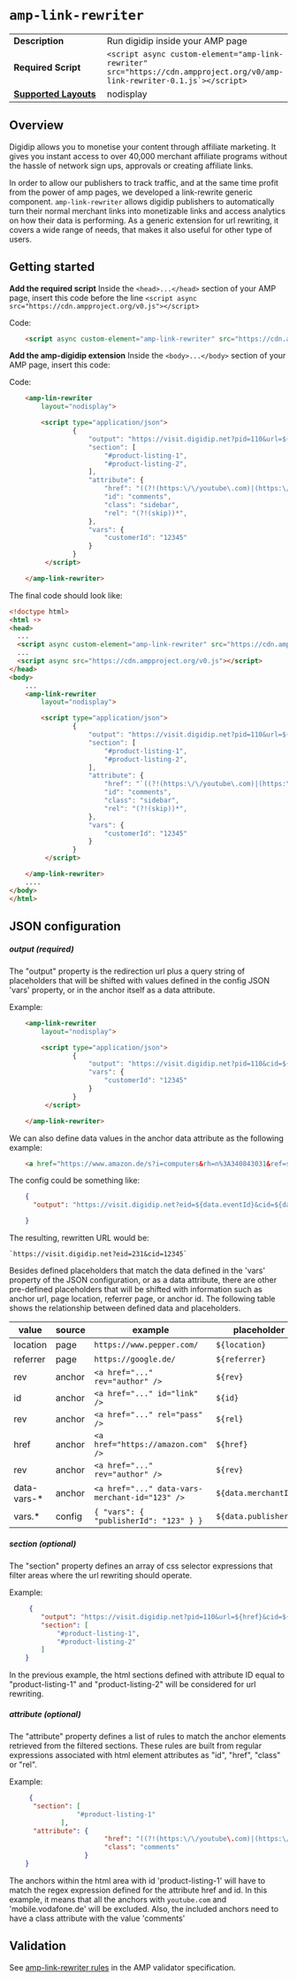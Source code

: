 <!--
Copyright 2019 The AMP HTML Authors. All Rights Reserved.

Licensed under the Apache License, Version 2.0 (the "License");
you may not use this file except in compliance with the License.
You may obtain a copy of the License at

      http://www.apache.org/licenses/LICENSE-2.0

Unless required by applicable law or agreed to in writing, software
distributed under the License is distributed on an "AS-IS" BASIS,
WITHOUT WARRANTIES OR CONDITIONS OF ANY KIND, either express or implied.
See the License for the specific language governing permissions and
limitations under the License.
-->

# `amp-link-rewriter`

<table>
  <tr>
    <td width="40%"><strong>Description</strong></td>
    <td>Run digidip inside your AMP page</td>
  </tr>
  <tr>
    <td width="40%"><strong>Required Script</strong></td>
    <td><code>&lt;script async custom-element="amp-link-rewriter" src="https://cdn.ampproject.org/v0/amp-link-rewriter-0.1.js`>&lt;/script></code></td>
  </tr>
  <tr>
    <td class="col-fourty"><strong><a href="https://www.ampproject.org/docs/guides/responsive/control_layout.html">Supported Layouts</a></strong></td>
    <td>nodisplay</td>
  </tr>
</table>

## Overview


Digidip allows you to monetise your content through affiliate marketing. It gives you instant access to over 40,000 merchant affiliate programs without the hassle of network sign ups, approvals or creating affiliate links.

In order to allow our publishers to track traffic, and at the same time profit from the power of amp pages, we developed a link-rewrite generic component. `amp-link-rewriter` allows digidip publishers to automatically turn their normal merchant links into monetizable links and access analytics on how their data is performing. As a generic extension for url rewriting, it covers a wide range of needs, that makes it also useful for other type of users.

## Getting started


**Add the required script**
Inside the `<head>...</head>` section of your AMP page, insert this code before the line `<script async src="https://cdn.ampproject.org/v0.js"></script>`

Code:
```html
    <script async custom-element="amp-link-rewriter" src="https://cdn.ampproject.org/v0/amp-link-rewriter-0.1.js`"></script>
```

**Add the amp-digidip extension**
Inside the `<body>...</body>` section of your AMP page, insert this code:

Code:
```html
    <amp-lin-rewriter
        layout="nodisplay">

        <script type="application/json">
                {
                    "output": "https://visit.digidip.net?pid=110&url=${href}&cid=${data.customerId}",
                    "section": [
                        "#product-listing-1",
                        "#product-listing-2",
                    ],
                    "attribute": {
                        "href": "((?!(https:\/\/youtube\.com)|(https:\/\/mobile\.vodafone\.de)).)*",
                        "id": "comments",
                        "class": "sidebar",
                        "rel": "(?!(skip))*",
                    },
                    "vars": {
                        "customerId": "12345"
                    }
                }
         </script>

    </amp-link-rewriter>
```


The final code should look like:

```html
<!doctype html>
<html ⚡>
<head>
  ...
  <script async custom-element="amp-link-rewriter" src="https://cdn.ampproject.org/v0/amp-link-rewriter-0.1.js"></script>
  ...
  <script async src="https://cdn.ampproject.org/v0.js"></script>
</head>
<body>
    ...
    <amp-link-rewriter
        layout="nodisplay">

        <script type="application/json">
                {
                    "output": "https://visit.digidip.net?pid=110&url=${href}&cid=${data.customerId}",
                    "section": [
                        "#product-listing-1",
                        "#product-listing-2",
                    ],
                    "attribute": {
                        "href": "`((?!(https:\/\/youtube\.com)|(https:\/\/mobile\.vodafone\.de)).)*`",
                        "id": "comments",
                        "class": "sidebar",
                        "rel": "(?!(skip))*",
                    },
                    "vars": {
                        "customerId": "12345"
                    }
                }
         </script>

    </amp-link-rewriter>
    ....
</body>
</html>
```

## JSON configuration

##### output (required)

The "output" property is the redirection url plus a query string of placeholders that will be shifted with values defined in the config JSON 'vars' property, or in the anchor itself as a data attribute.

Example:
```html
    <amp-link-rewriter
        layout="nodisplay">

        <script type="application/json">
                {
                    "output": "https://visit.digidip.net?pid=110&cid=${data.customerId}`",
                    "vars": {
                        "customerId": "12345"
                    }
                }
         </script>

    </amp-link-rewriter>
```

We can also define data values in the anchor data attribute as the following example:
```html
    <a href="https://www.amazon.de/s?i=computers&rh=n%3A340843031&ref=sn_gfs_co_computervs_AM_5" data-vars-event-id="231">
```

The config could be something like:

```json
    {
      "output": "https://visit.digidip.net?eid=${data.eventId}&cid=${data.customerId}"

    }
```
The resulting, rewritten URL would be:
```url
`https://visit.digidip.net?eid=231&cid=12345`
```

Besides defined placeholders that match the data defined in the 'vars' property of the JSON configuration, or as a data attribute, there are other pre-defined placeholders that will be shifted with information such as anchor url, page location, referrer page, or anchor id. The following table shows the relationship between defined data and placeholders.

| value          | source     |       example                                         |    placeholder       
| -------------- | ---------- |-------------------------------------------------------|----------------------
| location       | page       |    `https://www.pepper.com/`                          |  `${location}`        
| referrer       | page       |    `https://google.de/`                               |  `${referrer}`        
| rev            | anchor     |    `<a href="..." rev="author" />`                    |  `${rev}`             
| id             | anchor     |    `<a href="..." id="link" />`                       |  `${id}`              
| rev            | anchor     |    `<a href="..." rel="pass" />`                      |  `${rel}`             
| href           | anchor     |    `<a href="https://amazon.com" />`                  |  `${href}`            
| rev            | anchor     |    `<a href="..." rev="author" />`                    |  `${rev}`             
| data-vars-*    | anchor     |    `<a href="..." data-vars-merchant-id="123" />`     |  `${data.merchantId}`
| vars.*         | config     |    `{ "vars": { "publisherId": "123" } }`             |  `${data.publisherId}`


##### section (optional)

The "section" property defines an array of css selector expressions that filter areas where the url rewriting should operate.

Example:
```json
     {
        "output": "https://visit.digidip.net?pid=110&url=${href}&cid=${customerId}",
        "section": [
            "#product-listing-1",
            "#product-listing-2"
        ]
    }
```

In the previous example, the html sections defined with attribute ID equal to "product-listing-1" and "product-listing-2" will be considered for url rewriting.

##### attribute (optional)

The "attribute" property defines a list of rules to match the anchor elements retrieved from the filtered sections. These rules are built from regular expressions associated with html element attributes as "id", "href", "class" or "rel".

Example:

```json
     {
      "section": [
                 "#product-listing-1"
             ],
      "attribute": {
                        "href": "((?!(https:\/\/youtube\.com)|(https:\/\/mobile\.vodafone\.de)).)*",
                        "class": "comments"
                   }
    }
```

The anchors within the html area with id 'product-listing-1' will have to match the regex expression defined for the attribute href and id.
In this example, it means that all the anchors with `youtube.com` and 'mobile.vodafone.de' will be excluded. Also, the included anchors need to have a class attribute with the value 'comments'   


## Validation

See [amp-link-rewriter rules](validator-amp-link-rewriter.protoascii) in the AMP validator specification.
